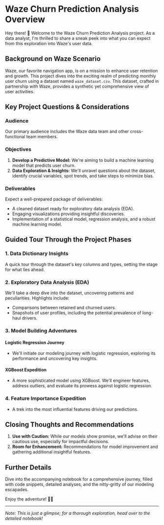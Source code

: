 # Waze Churn Prediction Analysis Overview

Hey there! 👋 Welcome to the Waze Churn Prediction Analysis project. As a data analyst, I'm thrilled to share a sneak peek into what you can expect from this exploration into Waze's user data.

## **Background on Waze Scenario**
Waze, our favorite navigation app, is on a mission to enhance user retention and growth. This project dives into the exciting realm of predicting monthly user churn using a dataset named `waze_dataset.csv`. This dataset, crafted in partnership with Waze, provides a synthetic yet comprehensive view of user activities.

## **Key Project Questions & Considerations**
### **Audience**
Our primary audience includes the Waze data team and other cross-functional team members.

### **Objectives**
1. **Develop a Predictive Model:** We're aiming to build a machine learning model that predicts user churn.
2. **Data Exploration & Insights:** We'll unravel questions about the dataset, identify crucial variables, spot trends, and take steps to minimize bias.

### **Deliverables**
Expect a well-prepared package of deliverables:
- A cleaned dataset ready for exploratory data analysis (EDA).
- Engaging visualizations providing insightful discoveries.
- Implementation of a statistical model, regression analysis, and a robust machine learning model.

## **Guided Tour Through the Project Phases**
### **1. Data Dictionary Insights**
A quick tour through the dataset's key columns and types, setting the stage for what lies ahead.

### **2. Exploratory Data Analysis (EDA)**
We'll take a deep dive into the dataset, uncovering patterns and peculiarities. Highlights include:
- Comparisons between retained and churned users.
- Snapshots of user profiles, including the potential prevalence of long-haul drivers.

### **3. Model Building Adventures**
#### **Logistic Regression Journey**
- We'll initiate our modeling journey with logistic regression, exploring its performance and uncovering key insights.

#### **XGBoost Expedition**
- A more sophisticated model using XGBoost. We'll engineer features, address outliers, and evaluate its prowess against logistic regression.

### **4. Feature Importance Expedition**
- A trek into the most influential features driving our predictions.

## **Closing Thoughts and Recommendations**
1. **Use with Caution:** While our models show promise, we'll advise on their cautious use, especially for impactful decisions.
2. **Room for Enhancement:** Recommendations for model improvement and gathering additional insightful features.

## **Further Details**
Dive into the accompanying notebook for a comprehensive journey, filled with code snippets, detailed analyses, and the nitty-gritty of our modeling escapades.

Enjoy the adventure! 🚗💨

---
*Note: This is just a glimpse; for a thorough exploration, head over to the detailed notebook!*